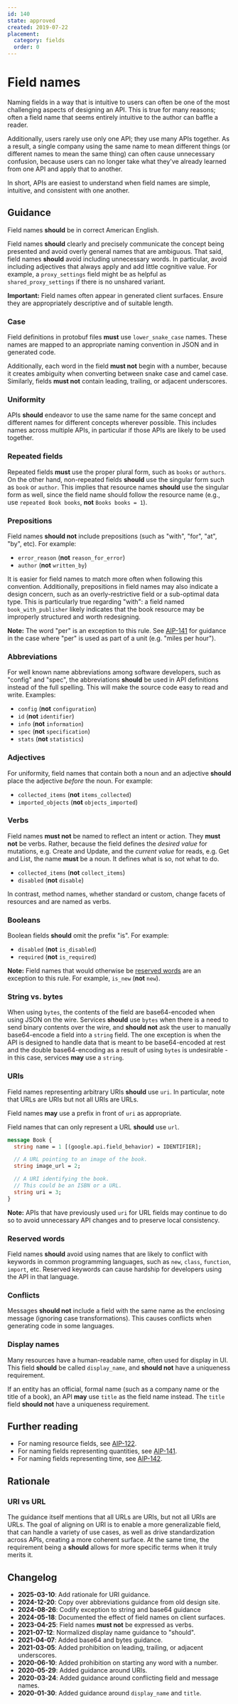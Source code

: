 ```yaml
---
id: 140
state: approved
created: 2019-07-22
placement:
  category: fields
  order: 0
---
```


# Field names

Naming fields in a way that is intuitive to users can often be one of the most
challenging aspects of designing an API. This is true for many reasons; often a
field name that seems entirely intuitive to the author can baffle a reader.

Additionally, users rarely use only one API; they use many APIs together. As a
result, a single company using the same name to mean different things (or
different names to mean the same thing) can often cause unnecessary confusion,
because users can no longer take what they've already learned from one API and
apply that to another.

In short, APIs are easiest to understand when field names are simple,
intuitive, and consistent with one another.

## Guidance

Field names **should** be in correct American English.

Field names **should** clearly and precisely communicate the concept being
presented and avoid overly general names that are ambiguous. That said, field
names **should** avoid including unnecessary words. In particular, avoid
including adjectives that always apply and add little cognitive value. For
example, a `proxy_settings` field might be as helpful as
`shared_proxy_settings` if there is no unshared variant.

**Important:** Field names often appear in generated client surfaces. Ensure they 
are appropriately descriptive and of suitable length.

### Case

Field definitions in protobuf files **must** use `lower_snake_case` names.
These names are mapped to an appropriate naming convention in JSON and in
generated code.

Additionally, each word in the field **must not** begin with a number, because
it creates ambiguity when converting between snake case and camel case.
Similarly, fields **must not** contain leading, trailing, or adjacent
underscores.

### Uniformity

APIs **should** endeavor to use the same name for the same concept and
different names for different concepts wherever possible. This includes names
across multiple APIs, in particular if those APIs are likely to be used
together.

### Repeated fields

Repeated fields **must** use the proper plural form, such as `books` or
`authors`. On the other hand, non-repeated fields **should** use the singular
form such as `book` or `author`. This implies that resource names **should**
use the singular form as well, since the field name should follow the resource
name (e.g., use `repeated Book books`, **not** `Books books = 1`).

### Prepositions

Field names **should not** include prepositions (such as "with", "for", "at",
"by", etc). For example:

- `error_reason` (**not** `reason_for_error`)
- `author` (**not** `written_by`)

It is easier for field names to match more often when following this
convention. Additionally, prepositions in field names may also indicate a
design concern, such as an overly-restrictive field or a sub-optimal data type.
This is particularly true regarding "with": a field named `book_with_publisher`
likely indicates that the book resource may be improperly structured and worth
redesigning.

**Note:** The word "per" is an exception to this rule. See [AIP-141][] for 
guidance in the case where "per" is used as part of a unit (e.g. "miles per hour").

### Abbreviations

For well known name abbreviations among software developers, such as "config"
and "spec", the abbreviations **should** be used in API definitions instead of
the full spelling. This will make the source code easy to read and write.
Examples:

- `config` (**not** `configuration`)
- `id` (**not** `identifier`)
- `info` (**not** `information`)
- `spec` (**not** `specification`)
- `stats` (**not** `statistics`)

### Adjectives

For uniformity, field names that contain both a noun and an adjective
**should** place the adjective _before_ the noun. For example:

- `collected_items` (**not** `items_collected`)
- `imported_objects` (**not** `objects_imported`)

### Verbs

Field names **must not** be named to reflect an intent or action. They
**must not** be verbs. Rather, because the field defines the *desired
value* for mutations, e.g. Create and Update, and the *current value*
for reads, e.g.  Get and List, the name **must** be a noun. It defines
what is so, not what to do.

- `collected_items` (**not** `collect_items`)
- `disabled` (**not** `disable`)

In contrast, method names, whether standard or custom, change facets of
resources and are named as verbs.

### Booleans

Boolean fields **should** omit the prefix "is". For example:

- `disabled` (**not** `is_disabled`)
- `required` (**not** `is_required`)

**Note:** Field names that would otherwise be [reserved words](#reserved-words)
are an exception to this rule. For example, `is_new` (**not** `new`).

### String vs. bytes

When using `bytes`, the contents of the field are base64-encoded when using
JSON on the wire. Services **should** use `bytes` when there is a need to send
binary contents over the wire, and **should not** ask the user to manually
base64-encode a field into a `string` field. The one exception is when the
API is designed to handle data that is meant to be base64-encoded at rest and
the double base64-encoding as a result of using `bytes` is undesirable - in
this case, services **may** use a `string`.

### URIs

Field names representing arbitrary URIs **should** use `uri`. In particular,
note that URLs are URIs but not all URIs are URLs.

Field names **may** use a prefix in front of `uri` as appropriate.

Field names that can only represent a URL **should** use `url`.

```proto
message Book {
  string name = 1 [(google.api.field_behavior) = IDENTIFIER];

  // A URL pointing to an image of the book.
  string image_url = 2;

  // A URI identifying the book.
  // This could be an ISBN or a URL.
  string uri = 3;
}
```

**Note:** APIs that have previously used `uri` for URL fields may continue to
do so to avoid unnecessary API changes and to preserve local consistency.

### Reserved words

Field names **should** avoid using names that are likely to conflict with
keywords in common programming languages, such as `new`, `class`, `function`,
`import`, etc. Reserved keywords can cause hardship for developers using the
API in that language.

### Conflicts

Messages **should not** include a field with the same name as the enclosing
message (ignoring case transformations). This causes conflicts when generating
code in some languages.

### Display names

Many resources have a human-readable name, often used for display in UI. This
field **should** be called `display_name`, and **should not** have a uniqueness
requirement.

If an entity has an official, formal name (such as a company name or the title
of a book), an API **may** use `title` as the field name instead. The `title`
field **should not** have a uniqueness requirement.

## Further reading

- For naming resource fields, see [AIP-122][].
- For naming fields representing quantities, see [AIP-141][].
- For naming fields representing time, see [AIP-142][].

## Rationale

### URI vs URL

The guidance itself mentions that all URLs are URIs, but not all URIs are URLs.
The goal of aligning on URI is to enable a more generalizable field, that can
handle a variety of use cases, as well as drive standardization across APIs,
creating a more coherent surface. At the same time, the requirement being a
**should** allows for more specific terms when it truly merits it.

## Changelog

- **2025-03-10**: Add rationale for URI guidance.
- **2024-12-20**: Copy over abbreviations guidance from old design site.
- **2024-08-26**: Codify exception to string and base64 guidance 
- **2024-05-18**: Documented the effect of field names on client surfaces.
- **2023-04-25**: Field names **must not** be expressed as verbs.
- **2021-07-12**: Normalized display name guidance to "should".
- **2021-04-07**: Added base64 and bytes guidance.
- **2021-03-05**: Added prohibition on leading, trailing, or adjacent
  underscores.
- **2020-06-10**: Added prohibition on starting any word with a number.
- **2020-05-29**: Added guidance around URIs.
- **2020-03-24**: Added guidance around conflicting field and message names.
- **2020-01-30**: Added guidance around `display_name` and `title`.

[aip-122]: ./0122.md
[aip-141]: ./0141.md
[aip-142]: ./0142.md
